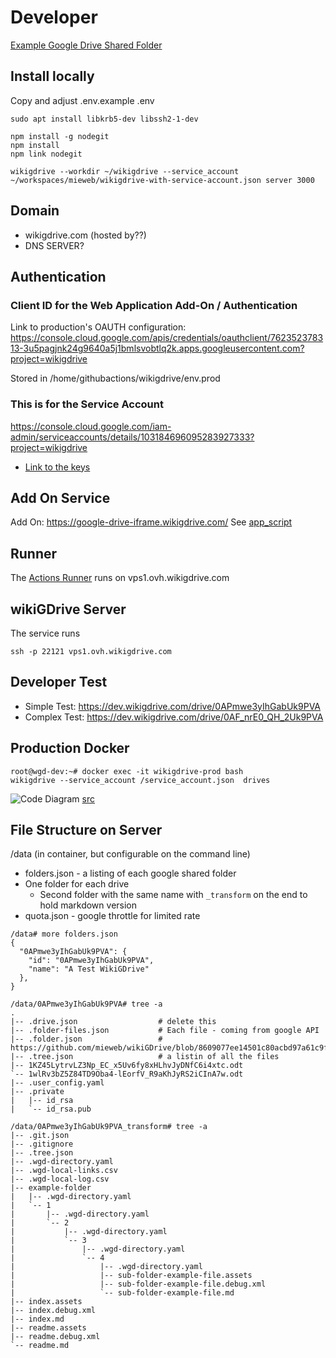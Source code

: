 # Developer 

[Example Google Drive Shared Folder](https://drive.google.com/drive/folders/0AIkOKXbzWCtSUk9PVA)

## Install locally

Copy and adjust .env.example .env

```
sudo apt install libkrb5-dev libssh2-1-dev

npm install -g nodegit
npm install
npm link nodegit

wikigdrive --workdir ~/wikigdrive --service_account ~/workspaces/mieweb/wikigdrive-with-service-account.json server 3000
```

## Domain

* wikigdrive.com (hosted by??)
* DNS SERVER?

## Authentication

### Client ID for the Web Application Add-On / Authentication
Link to production's OAUTH configuration:
https://console.cloud.google.com/apis/credentials/oauthclient/762352378313-3u5pagjnk24g9640a5j1bmlsvobtlq2k.apps.googleusercontent.com?project=wikigdrive

Stored in /home/githubactions/wikigdrive/env.prod

### This is for the Service Account
https://console.cloud.google.com/iam-admin/serviceaccounts/details/103184696095283927333?project=wikigdrive
* [Link to the keys](https://console.cloud.google.com/iam-admin/serviceaccounts/details/103184696095283927333/keys?project=wikigdrive)

## Add On Service

Add On: https://google-drive-iframe.wikigdrive.com/
See [app_script](../app_script)


## Runner

The [Actions Runner](https://github.com/mieweb/wikiGDrive/settings/actions/runners/2) runs on vps1.ovh.wikigdrive.com


## wikiGDrive Server

The service runs

```
ssh -p 22121 vps1.ovh.wikigdrive.com
```

## Developer Test

* Simple Test: https://dev.wikigdrive.com/drive/0APmwe3yIhGabUk9PVA
* Complex Test: https://dev.wikigdrive.com/drive/0AF_nrE0_QH_2Uk9PVA



## Production Docker

```
root@wgd-dev:~# docker exec -it wikigdrive-prod bash
wikigdrive --service_account /service_account.json  drives
```

![Code Diagram](https://docs.google.com/drawings/d/e/2PACX-1vREcniLAig0DiPqSxu5QRqgiGHWL5INKfjMlqSvXK9vTbas3JqorzbuONLeTrNOD0MBPC7QB3Gd_NY7/pub?w=960&amp;h=720) [src](https://docs.google.com/drawings/d/1LSveM3s_Fmi9411FW9Z-NA50fbNHHW2y_PQo3NSUPAI/edit)


## File Structure on Server

/data (in container, but configurable on the command line)

* folders.json - a listing of each google shared folder
* One folder for each drive
  * Second folder with the same name with `_transform` on the end to hold markdown version 
* quota.json - google throttle for limited rate

```
/data# more folders.json
{
  "0APmwe3yIhGabUk9PVA": {
    "id": "0APmwe3yIhGabUk9PVA",
    "name": "A Test WikiGDrive"
  },
}

/data/0APmwe3yIhGabUk9PVA# tree -a
.
|-- .drive.json                  # delete this
|-- .folder-files.json           # Each file - coming from google API
|-- .folder.json                 # https://github.com/mieweb/wikiGDrive/blob/8609077ee14501c80acbd97a61c9fbdfbb0fc6fc/src/containers/google_folder/TaskFetchFolder.ts#L68
|-- .tree.json                   # a listin of all the files
|-- 1KZ45LytrvLZ3Np_EC_x5Uv6fy8xHLhvJyDNfC6i4xtc.odt
`-- 1wlRv3bZ5Z84TD9Oba4-lEorfV_R9aKhJyRS2iCInA7w.odt
|-- .user_config.yaml
|-- .private
|   |-- id_rsa
|   `-- id_rsa.pub

/data/0APmwe3yIhGabUk9PVA_transform# tree -a
|-- .git.json
|-- .gitignore
|-- .tree.json
|-- .wgd-directory.yaml
|-- .wgd-local-links.csv
|-- .wgd-local-log.csv
|-- example-folder
|   |-- .wgd-directory.yaml
|   `-- 1
|       |-- .wgd-directory.yaml
|       `-- 2
|           |-- .wgd-directory.yaml
|           `-- 3
|               |-- .wgd-directory.yaml
|               `-- 4
|                   |-- .wgd-directory.yaml
|                   |-- sub-folder-example-file.assets
|                   |-- sub-folder-example-file.debug.xml
|                   `-- sub-folder-example-file.md
|-- index.assets
|-- index.debug.xml
|-- index.md
|-- readme.assets
|-- readme.debug.xml
`-- readme.md

```
